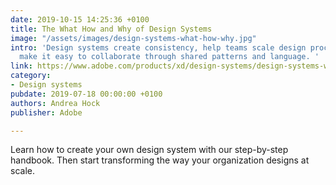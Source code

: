 ```yaml
---
date: 2019-10-15 14:25:36 +0100
title: The What How and Why of Design Systems
image: "/assets/images/design-systems-what-how-why.jpg"
intro: 'Design systems create consistency, help teams scale design processes, and
  make it easy to collaborate through shared patterns and language. '
link: https://www.adobe.com/products/xd/design-systems/design-systems-what-how-why.html
category:
- Design systems
pubdate: 2019-07-18 00:00:00 +0100
authors: Andrea Hock
publisher: Adobe

---
```

Learn how to create your own design system with our step-by-step handbook. Then start transforming the way your organization designs at scale.